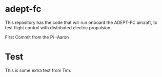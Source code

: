 # adept-fc

This repository has the code that will run onboard the ADEPT-FC aircraft, to test flight control with distributed electric propulsion.

First Commit from the Pi -Aaron

# Test

This is some extra text from Tim.
